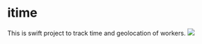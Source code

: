 # itime

This is swift project to track time and geolocation of workers.
![](https://firebasestorage.googleapis.com/v0/b/mystorage-ded50.appspot.com/o/itime-iphone.jpg?alt=media&token=0b1170a9-c83d-485d-a156-12c724a81970)
